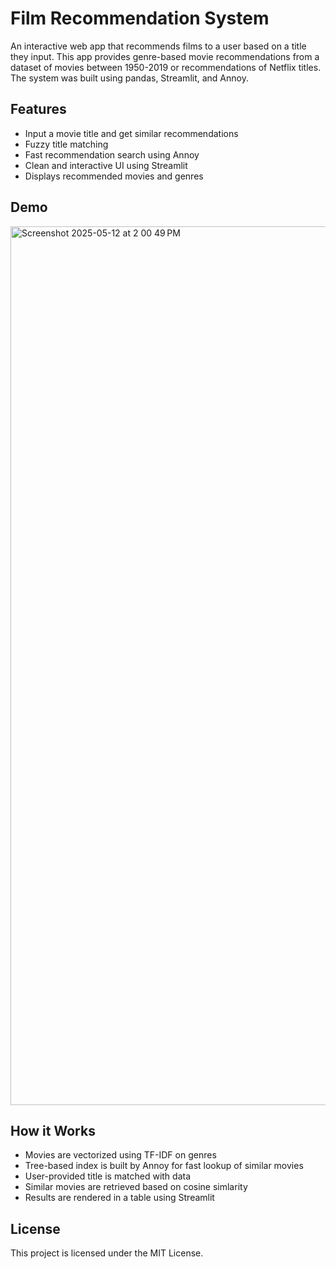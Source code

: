 # Film Recommendation System

An interactive web app that recommends films to a user based on a title they input. This app provides genre-based movie recommendations from a dataset of movies between 1950-2019 or recommendations of Netflix titles. The system was built using pandas, Streamlit, and Annoy.


  ## Features

  - Input a movie title and get similar recommendations
  - Fuzzy title matching
  - Fast recommendation search using Annoy
  - Clean and interactive UI using Streamlit
  - Displays recommended movies and genres


  ## Demo

  <img width="1406" alt="Screenshot 2025-05-12 at 2 00 49 PM" src="https://github.com/user-attachments/assets/d3ef1572-4436-4c7a-a867-b1415ab9e415" />


  ## How it Works

  - Movies are vectorized using TF-IDF on genres
  - Tree-based index is built by Annoy for fast lookup of similar movies
  - User-provided title is matched with data
  - Similar movies are retrieved based on cosine simlarity
  - Results are rendered in a table using Streamlit


  ## License

  This project is licensed under the MIT License.
